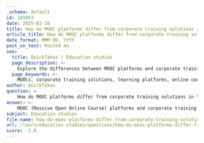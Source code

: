 ```yaml
---
_schema: default
id: 165053
date: 2025-01-28
title: How do MOOC platforms differ from corporate training solutions in learning platforms?
article_title: How do MOOC platforms differ from corporate training solutions in learning platforms?
date_format: MMM DD, YYYY
post_on_text: Posted on
seo:
  title: QuickTakes | Education studies
  page_description: >-
    Explore the differences between MOOC platforms and corporate training solutions, highlighting target audiences, content customization, learning environments, assessment methods, purposes, and cost structures.
  page_keywords: >-
    MOOCs, corporate training solutions, learning platforms, online courses, audience, content customization, learning environment, assessment, feedback, purpose, outcomes, cost, accessibility
author: QuickTakes
question: >-
    How do MOOC platforms differ from corporate training solutions in learning platforms?
answer: >-
    MOOC (Massive Open Online Course) platforms and corporate training solutions differ significantly in their structure, purpose, and delivery methods. Here are the key distinctions:\n\n1. **Target Audience**:\n   - **MOOCs** are designed for a broad audience, including anyone interested in learning, from students to professionals. They often cater to diverse learners across various disciplines.\n   - **Corporate training solutions**, such as COOCs (Corporate Open Online Courses), are specifically tailored for employees within an organization, focusing on skills and knowledge that align with corporate goals and objectives.\n\n2. **Content Customization**:\n   - **MOOCs** typically offer a wide range of courses that may not be directly relevant to a specific job or industry. The content is often standardized and may not be customizable for individual learners.\n   - **Corporate training solutions** are more customizable, allowing organizations to create or select courses that meet their specific training needs, ensuring that the content is relevant to the employees' roles and the company's objectives.\n\n3. **Learning Environment**:\n   - **MOOCs** provide a more open and flexible learning environment, often allowing learners to progress at their own pace and engage with a global community of learners through forums and discussions.\n   - **Corporate training solutions** may employ a more structured approach, often integrating blended learning methods that combine online courses with face-to-face training sessions to reinforce learning in a corporate context.\n\n4. **Assessment and Feedback**:\n   - **MOOCs** often use peer assessments and automated quizzes to evaluate learner performance, which may not provide personalized feedback.\n   - **Corporate training solutions** typically include more formal assessments and feedback mechanisms, allowing for performance tracking and tailored support to enhance employee development.\n\n5. **Purpose and Outcomes**:\n   - **MOOCs** aim to provide accessible education and skill development for personal or professional growth, often without a direct link to employment outcomes.\n   - **Corporate training solutions** are focused on improving employee performance, enhancing skills relevant to the organization, and driving business success. They are often linked to specific business outcomes, such as productivity improvements and employee retention.\n\n6. **Cost and Accessibility**:\n   - **MOOCs** are generally more accessible and often free or low-cost, making them an attractive option for self-directed learners.\n   - **Corporate training solutions** may involve significant investment from the organization, as they are designed to deliver targeted training that aligns with business strategies.\n\nIn summary, while both MOOCs and corporate training solutions aim to enhance learning and skill development, they serve different purposes and audiences, with corporate training being more focused on organizational needs and outcomes.
subject: Education studies
file_name: how-do-mooc-platforms-differ-from-corporate-training-solutions-in-learning-platforms.md
url: /learn/education-studies/questions/how-do-mooc-platforms-differ-from-corporate-training-solutions-in-learning-platforms
score: -1.0
---
```


&nbsp;